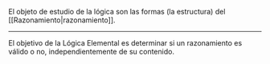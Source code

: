 El objeto de estudio de la lógica son las formas (la estructura) del [[Razonamiento|razonamiento]].
***
El objetivo de la Lógica Elemental es determinar si un razonamiento es válido o no, independientemente de su contenido.